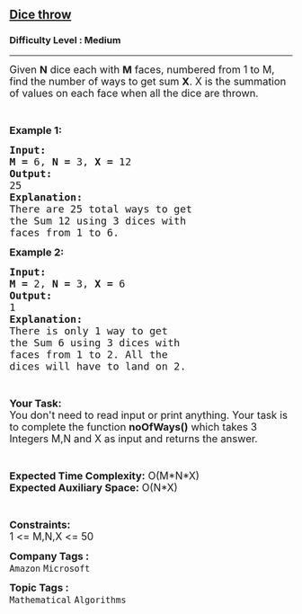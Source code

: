 <h2><a href="https://www.geeksforgeeks.org/problems/dice-throw5349/1">Dice throw</a></h2><h3>Difficulty Level : Medium</h3><hr><div class="problems_problem_content__Xm_eO"><p><span style="font-size:18px">Given <strong>N</strong> dice each with <strong>M</strong> faces, numbered from 1 to M, find the number of ways to get sum <strong>X</strong>. X is the summation of values on each face when all the dice are thrown.</span></p>

<p>&nbsp;</p>

<p><span style="font-size:18px"><strong>Example 1:</strong></span></p>

<pre><span style="font-size:18px"><strong>Input:</strong></span>
<span style="font-size:18px"><strong>M = </strong>6, <strong>N = </strong>3, <strong>X =</strong> 12</span>
<span style="font-size:18px"><strong>Output:</strong></span>
<span style="font-size:18px">25</span>
<span style="font-size:18px"><strong>Explanation:</strong></span>
<span style="font-size:18px">There are 25 total ways to get
the Sum 12 using 3 dices with
faces from 1 to 6.</span></pre>

<p><span style="font-size:18px"><strong>Example 2:</strong></span></p>

<pre><span style="font-size:18px"><strong>Input:</strong></span>
<span style="font-size:18px"><strong>M = </strong>2, <strong>N = </strong>3, <strong>X =</strong> 6</span>
<span style="font-size:18px"><strong>Output:</strong></span>
<span style="font-size:18px">1</span>
<span style="font-size:18px"><strong>Explanation:</strong></span>
<span style="font-size:18px">There is only 1 way to get
the Sum 6 using 3 dices with
faces from 1 to 2. All the
dices will have to land on 2.</span></pre>

<p>&nbsp;</p>

<p><span style="font-size:18px"><strong>Your Task:</strong><br>
You don't need to read input or print anything. Your task is to complete the function <strong>noOfWays()</strong> which takes 3 Integers M,N and X as input and returns the answer.</span></p>

<p>&nbsp;</p>

<p><span style="font-size:18px"><strong>Expected Time Complexity:</strong> O(M*N*X)<br>
<strong>Expected Auxiliary Space:</strong> O(N*X)</span></p>

<p>&nbsp;</p>

<p><span style="font-size:18px"><strong>Constraints:</strong></span><br>
<span style="font-size:18px">1 &lt;= M,N,X &lt;= 50</span></p>
</div><p><span style=font-size:18px><strong>Company Tags : </strong><br><code>Amazon</code>&nbsp;<code>Microsoft</code>&nbsp;<br><p><span style=font-size:18px><strong>Topic Tags : </strong><br><code>Mathematical</code>&nbsp;<code>Algorithms</code>&nbsp;